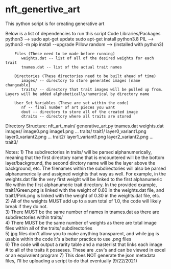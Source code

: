 # nft_genertive_art
This python script is for creating generative art

Below is a list of dependencies to run this script
        Code Libraries/Packages
          python3 --> sudo apt-get update
                      sudo apt-get install python3.8
          PIL     --> python3 -m pip install --upgrade Pillow
          random  --> (installed with python3)
        
        Files (These need to be made before running)
           weights.dat -- list of all of the desired weights for each trait
           tnames.dat -- list of the actual trait names
        
        Directories (These directories need to be built ahead of time)
           images/ -- directory to store generated images [name changeable]
           traits/ -- directory that trait images will be pulled up from. Layers will be added alphabetically/numerical by directory name
          
        User Set Variables (These are set within the code)
           nf -- final number of art pieces you want
           dout -- directory to store all of the created image
           dtraits -- directory where all traits are stored

Directory Structure:
   nft_art_main/
        generative_art.py
        tnames.dat
        weights.dat
        images/
            image0.png
            image1.png
            ...
        traits/
            trait1/
                layer0_variant1.png
                layer0_variant2.png
                ...
            trait2/
                layer1_variant1.png
                layer2_variant2.png
                ...
            trait3/ 
             

Notes:
        1) The subdirectories in traits/ will be parsed alphanumerically, meaning that the first directory name that is encountered 
               will be the bottom layer/background, the second dirctory name will be the layer above the background, etc. The filenames
               within the subdirectories will also be parsed alphanumerically and assigned weights that way as well. For example,
               in the weights.dat file the very first weight will be linked to the first alphanumeric file within the first alphanumeric
               trait directory. In the provided example, trait1/Green.png is linked with the weight of 0.60 in the weights.dat file, and trait1/Pink.png
               is linked with the weight of 0.30 in the weights.dat file, etc.   
        2) All of the weights MUST add up to a sum total of 1.0, the code will likely break if they do not.         
        3) There MUST be the same number of names in tnames.dat as there are subdirectories within traits/        
        4) There MUST be the same number of weights as there are total image files within all of the traits/ subdirectories        
        5) jpg files don't allow you to make anything transparent, and while jpg is usable within the code it's a better practice to use .png files        
        6) The code will output a rarity table and a masterlist that links each image # to all of the traits it posseses. These are .csv's and can be viewed in excel or 
               an equivalent program
        7) This does NOT generate the json metadata files, I'll be uploading a script to do that eventually (9/22/2021)      
